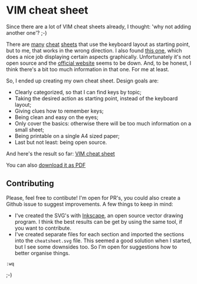 # VIM cheat sheet

Since there are a lot of VIM cheat sheets already, I thought: 'why not adding another one'? ;-)

There are [many](http://michael.peopleofhonoronly.com/vim/) [cheat](http://www.viemu.com/a_vi_vim_graphical_cheat_sheet_tutorial.html) [sheets](http://sheet.shiar.nl/vi) that use the keyboard layout as starting point, but to me, that works in the wrong direction. I also found [this one](https://external-preview.redd.it/iigrixvxp5aYN9ox7Gr1dfI_rhLRotWlLsCafjJqjEQ.png?auto=webp&s=1594ddc17408cb9186a73c2a6d1a1bf1e00769dd), which does a nice job displaying certain aspects graphically. Unfortunately it's not open source and the [official website](http://www.vimcheatsheet.com/) seems to be down. And, to be honest, I think there's a bit too much information in that one. For me at least.

So, I ended up creating my own cheat sheet. Design goals are:

- Clearly categorized, so that I can find keys by topic;
- Taking the desired action as starting point, instead of the keyboard layout;
- Giving clues how to remember keys;
- Being clean and easy on the eyes;
- Only cover the basics: otherwise there will be too much information on a small sheet;
- Being printable on a single A4 sized paper; 
- Last but not least: being open source.

And here's the result so far: [VIM cheat sheet](cheatsheet.png)

You can also [download it as PDF](cheatsheet.pdf)

## Contributing

Please, feel free to contibute! I'm open for PR's, you could also create a Github issue to suggest improvements. A few things to keep in mind:

- I've created the SVG's with [Inkscape](https://inkscape.org/), an open source vector drawing program. I think the best results can be get by using the same tool, if you want to contribute.
- I've created separate files for each section and imported the sections into the `cheatsheet.svg` file. This seemed a good solution when I started, but I see some downsides too. So I'm open for suggestions how to better organise things.

```
:wq
```

;-)
